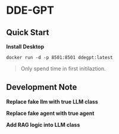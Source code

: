 # DDE-GPT

## Quick Start

**Install Desktop**  

```
docker run -d -p 8501:8501 ddegpt:latest
```

> Only spend time in first initilaztion. 

## Development Note


**Replace fake llm with true LLM class**  

**Replace fake agent with true agent**

**Add RAG logic into LLM class**
